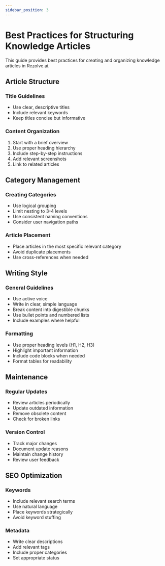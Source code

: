 ```yaml
---
sidebar_position: 3
---
```


# Best Practices for Structuring Knowledge Articles

This guide provides best practices for creating and organizing knowledge articles in Rezolve.ai.

## Article Structure

### Title Guidelines
- Use clear, descriptive titles
- Include relevant keywords
- Keep titles concise but informative

### Content Organization
1. Start with a brief overview
2. Use proper heading hierarchy
3. Include step-by-step instructions
4. Add relevant screenshots
5. Link to related articles

## Category Management

### Creating Categories
- Use logical grouping
- Limit nesting to 3-4 levels
- Use consistent naming conventions
- Consider user navigation paths

### Article Placement
- Place articles in the most specific relevant category
- Avoid duplicate placements
- Use cross-references when needed

## Writing Style

### General Guidelines
- Use active voice
- Write in clear, simple language
- Break content into digestible chunks
- Use bullet points and numbered lists
- Include examples where helpful

### Formatting
- Use proper heading levels (H1, H2, H3)
- Highlight important information
- Include code blocks when needed
- Format tables for readability

## Maintenance

### Regular Updates
- Review articles periodically
- Update outdated information
- Remove obsolete content
- Check for broken links

### Version Control
- Track major changes
- Document update reasons
- Maintain change history
- Review user feedback

## SEO Optimization

### Keywords
- Include relevant search terms
- Use natural language
- Place keywords strategically
- Avoid keyword stuffing

### Metadata
- Write clear descriptions
- Add relevant tags
- Include proper categories
- Set appropriate status
